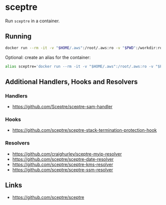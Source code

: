 # sceptre

Run `sceptre` in a container.

## Running

```sh
docker run --rm -it -v "$HOME/.aws":/root/.aws:ro -v "$PWD":/workdir:ro craighurley/sceptre
```

Optional: create an alias for the container:

```sh
alias sceptre='docker run --rm -it -v "$HOME/.aws":/root/.aws:ro -v "$PWD":/workdir:ro craighurley/sceptre'
```

## Additional Handlers, Hooks and Resolvers

### Handlers

- <https://github.com/Sceptre/sceptre-sam-handler>

### Hooks

- <https://github.com/sceptre/sceptre-stack-termination-protection-hook>

### Resolvers

- <https://github.com/craighurley/sceptre-myip-resolver>
- <https://github.com/sceptre/sceptre-date-resolver>
- <https://github.com/sceptre/sceptre-kms-resolver>
- <https://github.com/sceptre/sceptre-ssm-resolver>

## Links

- <https://github.com/sceptre/sceptre>
